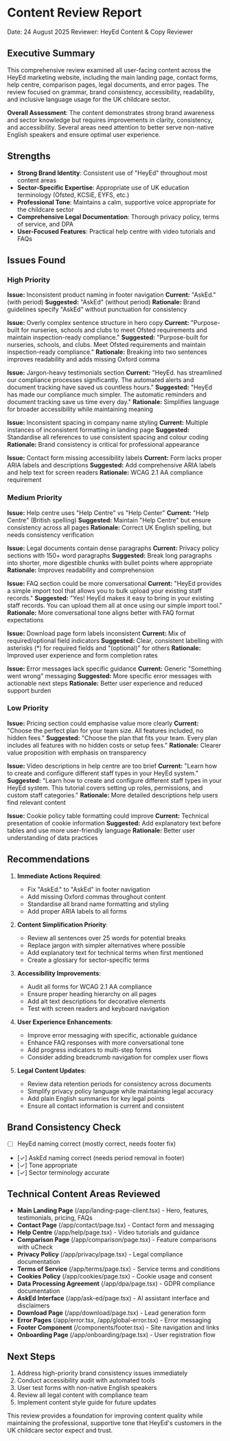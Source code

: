 # Content Review Report
Date: 24 August 2025
Reviewer: HeyEd Content & Copy Reviewer

## Executive Summary
This comprehensive review examined all user-facing content across the HeyEd marketing website, including the main landing page, contact forms, help centre, comparison pages, legal documents, and error pages. The review focused on grammar, brand consistency, accessibility, readability, and inclusive language usage for the UK childcare sector.

**Overall Assessment**: The content demonstrates strong brand awareness and sector knowledge but requires improvements in clarity, consistency, and accessibility. Several areas need attention to better serve non-native English speakers and ensure optimal user experience.

## Strengths
- **Strong Brand Identity**: Consistent use of "HeyEd" throughout most content areas
- **Sector-Specific Expertise**: Appropriate use of UK education terminology (Ofsted, KCSiE, EYFS, etc.)
- **Professional Tone**: Maintains a calm, supportive voice appropriate for the childcare sector
- **Comprehensive Legal Documentation**: Thorough privacy policy, terms of service, and DPA
- **User-Focused Features**: Practical help centre with video tutorials and FAQs

## Issues Found

### High Priority

**Issue:** Inconsistent product naming in footer navigation
**Current:** "AskEd." (with period)
**Suggested:** "AskEd" (without period)
**Rationale:** Brand guidelines specify "AskEd" without punctuation for consistency

**Issue:** Overly complex sentence structure in hero copy
**Current:** "Purpose-built for nurseries, schools and clubs to meet Ofsted requirements and maintain inspection-ready compliance."
**Suggested:** "Purpose-built for nurseries, schools, and clubs. Meet Ofsted requirements and maintain inspection-ready compliance."
**Rationale:** Breaking into two sentences improves readability and adds missing Oxford comma

**Issue:** Jargon-heavy testimonials section
**Current:** "HeyEd. has streamlined our compliance processes significantly. The automated alerts and document tracking have saved us countless hours."
**Suggested:** "HeyEd has made our compliance much simpler. The automatic reminders and document tracking save us time every day."
**Rationale:** Simplifies language for broader accessibility while maintaining meaning

**Issue:** Inconsistent spacing in company name styling
**Current:** Multiple instances of inconsistent formatting in landing page
**Suggested:** Standardise all references to use consistent spacing and colour coding
**Rationale:** Brand consistency is critical for professional appearance

**Issue:** Contact form missing accessibility labels
**Current:** Form lacks proper ARIA labels and descriptions
**Suggested:** Add comprehensive ARIA labels and help text for screen readers
**Rationale:** WCAG 2.1 AA compliance requirement

### Medium Priority

**Issue:** Help centre uses "Help Centre" vs "Help Center"
**Current:** "Help Centre" (British spelling)
**Suggested:** Maintain "Help Centre" but ensure consistency across all pages
**Rationale:** Correct UK English spelling, but needs consistency verification

**Issue:** Legal documents contain dense paragraphs
**Current:** Privacy policy sections with 150+ word paragraphs
**Suggested:** Break long paragraphs into shorter, more digestible chunks with bullet points where appropriate
**Rationale:** Improves readability and comprehension

**Issue:** FAQ section could be more conversational
**Current:** "HeyEd provides a simple import tool that allows you to bulk upload your existing staff records."
**Suggested:** "Yes! HeyEd makes it easy to bring in your existing staff records. You can upload them all at once using our simple import tool."
**Rationale:** More conversational tone aligns better with FAQ format expectations

**Issue:** Download page form labels inconsistent
**Current:** Mix of required/optional field indicators
**Suggested:** Clear, consistent labelling with asterisks (*) for required fields and "(optional)" for others
**Rationale:** Improved user experience and form completion rates

**Issue:** Error messages lack specific guidance
**Current:** Generic "Something went wrong" messaging
**Suggested:** More specific error messages with actionable next steps
**Rationale:** Better user experience and reduced support burden

### Low Priority

**Issue:** Pricing section could emphasise value more clearly
**Current:** "Choose the perfect plan for your team size. All features included, no hidden fees."
**Suggested:** "Choose the plan that fits your team. Every plan includes all features with no hidden costs or setup fees."
**Rationale:** Clearer value proposition with emphasis on transparency

**Issue:** Video descriptions in help centre are too brief
**Current:** "Learn how to create and configure different staff types in your HeyEd system."
**Suggested:** "Learn how to create and configure different staff types in your HeyEd system. This tutorial covers setting up roles, permissions, and custom staff categories."
**Rationale:** More detailed descriptions help users find relevant content

**Issue:** Cookie policy table formatting could improve
**Current:** Technical presentation of cookie information
**Suggested:** Add explanatory text before tables and use more user-friendly language
**Rationale:** Better user understanding of data practices

## Recommendations

1. **Immediate Actions Required**:
   - Fix "AskEd." to "AskEd" in footer navigation
   - Add missing Oxford commas throughout content
   - Standardise all brand name formatting and styling
   - Add proper ARIA labels to all forms

2. **Content Simplification Priority**:
   - Review all sentences over 25 words for potential breaks
   - Replace jargon with simpler alternatives where possible
   - Add explanatory text for technical terms when first mentioned
   - Create a glossary for sector-specific terms

3. **Accessibility Improvements**:
   - Audit all forms for WCAG 2.1 AA compliance
   - Ensure proper heading hierarchy on all pages
   - Add alt text descriptions for decorative elements
   - Test with screen readers and keyboard navigation

4. **User Experience Enhancements**:
   - Improve error messaging with specific, actionable guidance
   - Enhance FAQ responses with more conversational tone
   - Add progress indicators to multi-step forms
   - Consider adding breadcrumb navigation for complex user flows

5. **Legal Content Updates**:
   - Review data retention periods for consistency across documents
   - Simplify privacy policy language while maintaining legal accuracy
   - Add plain English summaries for key legal points
   - Ensure all contact information is current and consistent

## Brand Consistency Check
- [ ] HeyEd naming correct (mostly correct, needs footer fix)
- [✓] AskEd naming correct (needs period removal in footer)
- [✓] Tone appropriate
- [✓] Sector terminology accurate

## Technical Content Areas Reviewed
- **Main Landing Page** (/app/landing-page-client.tsx) - Hero, features, testimonials, pricing, FAQs
- **Contact Page** (/app/contact/page.tsx) - Contact form and messaging
- **Help Centre** (/app/help/page.tsx) - Video tutorials and guidance
- **Comparison Page** (/app/comparison/page.tsx) - Feature comparisons with uCheck
- **Privacy Policy** (/app/privacy/page.tsx) - Legal compliance documentation
- **Terms of Service** (/app/terms/page.tsx) - Service terms and conditions
- **Cookies Policy** (/app/cookies/page.tsx) - Cookie usage and consent
- **Data Processing Agreement** (/app/dpa/page.tsx) - GDPR compliance documentation
- **AskEd Interface** (/app/ask-ed/page.tsx) - AI assistant interface and disclaimers
- **Download Page** (/app/download/page.tsx) - Lead generation form
- **Error Pages** (/app/error.tsx, /app/global-error.tsx) - Error messaging
- **Footer Component** (/components/footer.tsx) - Site navigation and links
- **Onboarding Page** (/app/onboarding/page.tsx) - User registration flow

## Next Steps
1. Address high-priority brand consistency issues immediately
2. Conduct accessibility audit with automated tools
3. User test forms with non-native English speakers
4. Review all legal content with compliance team
5. Implement content style guide for future updates

This review provides a foundation for improving content quality while maintaining the professional, supportive tone that HeyEd's customers in the UK childcare sector expect and trust.